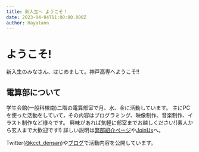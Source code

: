 ```yaml
---
title: 新入生へ ようこそ！
date: 2023-04-04T11:00:00.000Z
author: Hayatann
---
```


# ようこそ!

新入生のみなさん、はじめまして。神戸高専へようこそ!!

## 電算部について

学生会館(一般科棟南)二階の電算部室で月、水、金に活動しています。
主にPCを使った活動をしていて，その内容はプログラミング、映像制作、音楽制作、イラスト制作など様々です。
興味があれば気軽に部室までお越しください!(素人から玄人まで大歓迎です!)
詳しい説明は[弊部紹介ページ](https://d3bu.net/about/)や[JoinUs](https://d3bu.net/joinus/)へ。



Twitter([@kcct_densan](https://twitter.com/kcct_densan))や[ブログ](https://d3bu.net/blog/)で活動内容を公開しています。
